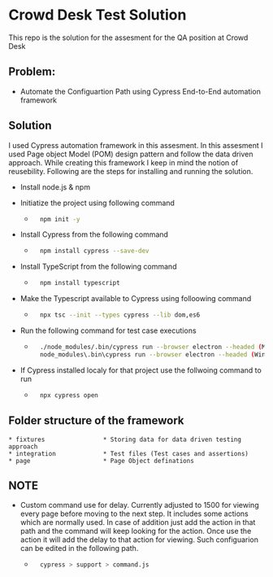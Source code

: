 # Crowd Desk Test Solution

This repo is the solution for the assesment for the QA position at Crowd Desk

## Problem: 
- Automate the Configuartion Path using Cypress End-to-End automation framework

## Solution
I used Cypress automation framework in this assesment. In this assesment I used Page object Model (POM) design pattern and follow the data driven approach. While creating this framework I keep in mind the notion of reusebility. Following are the steps for installing and running the solution.

* Install node.js & npm 
* Initiatize the project using following command
    * ```bash
        npm init -y
      ```  
* Install Cypress from the following command
    * ```bash
        npm install cypress --save-dev
      ```
* Install TypeScript from the following command
    * ```bash
        npm install typescript
      ```
* Make the Typescript available to Cypress using folloowing command
    * ```bash 
        npx tsc --init --types cypress --lib dom,es6
      ```  

* Run the following command for test case executions
    * ```bash
        ./node_modules/.bin/cypress run --browser electron --headed (Mac)
        node_modules\.bin\cypress run --browser electron --headed (Windows)
      ```

* If Cypress installed localy for that project use the follwoing command to run
    * ```bash 
        npx cypress open
      ```  

## Folder structure of the framework

    * fixtures                * Storing data for data driven testing approach
    * integration             * Test files (Test cases and assertions)
    * page                    * Page Object definations 
      
## NOTE

* Custom command use for delay. Currently adjusted to 1500 for viewing every page before moving to the next step. It includes some actions which are normally used. In case of addition just add the action in that path and the command will keep looking for the action. Once use the action it will add the delay to that action for viewing. Such configuarion can be edited in the following path.

    * ```bash
        cypress > support > command.js
      ```  
